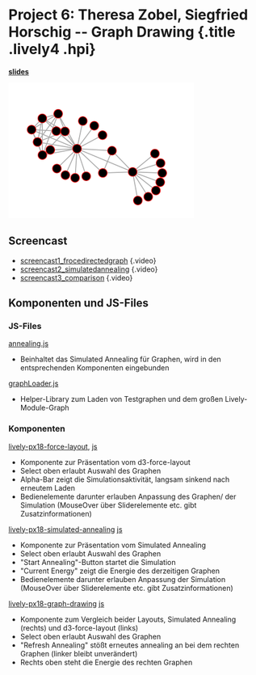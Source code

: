 # Project 6: Theresa Zobel, Siegfried Horschig -- Graph Drawing {.title .lively4 .hpi}

<lively-import src="../_navigation.html"></lively-import>

<link rel="stylesheet" type="text/css" href="../../seminars.css" />

[**slides**](presentation.pdf)

![](screenshot.png)

## Screencast

- [screencast1_frocedirectedgraph](screencast1_frocedirectedgraph.mp4) {.video}
- [screencast2_simulatedannealing](screencast2_simulatedannealing.mp4) {.video}
- [screencast3_comparison](screencast3_comparison.mp4) {.video}

## Komponenten und JS-Files

### JS-Files

[annealing.js](annealing.js)
  - Beinhaltet das Simulated Annealing für Graphen, wird in den entsprechenden Komponenten eingebunden

[graphLoader.js](graphLoader.js)
  - Helper-Library zum Laden von Testgraphen und dem großen Lively-Module-Graph

### Komponenten

[lively-px18-force-layout](edit://templates/lively-px18-force-layout.html), [js](edit://templates/lively-px18-force-layout.js)
  - Komponente zur Präsentation vom d3-force-layout
  - Select oben erlaubt Auswahl des Graphen
  - Alpha-Bar zeigt die Simulationsaktivität, langsam sinkend nach erneutem Laden
  - Bedienelemente darunter erlauben Anpassung des Graphen/ der Simulation (MouseOver über Sliderelemente etc. gibt Zusatzinformationen)

[lively-px18-simulated-annealing](edit://templates/lively-px18-simulated-annealing.html) [js](edit://templates/lively-px18-simulated-annealing.js)
  - Komponente zur Präsentation vom Simulated Annealing
  - Select oben erlaubt Auswahl des Graphen
  - "Start Annealing"-Button startet die Simulation
  - "Current Energy" zeigt die Energie des derzeitigen Graphen
  - Bedienelemente darunter erlauben Anpassung der Simulation (MouseOver über Sliderelemente etc. gibt Zusatzinformationen)

[lively-px18-graph-drawing](edit://templates/lively-px18-graph-drawing.html) [js](edit://templates/lively-px18-graph-drawing.js)
  - Komponente zum Vergleich beider Layouts, Simulated Annealing (rechts) und d3-force-layout (links)
  - Select oben erlaubt Auswahl des Graphen
  - "Refresh Annealing" stößt erneutes annealing an bei dem rechten Graphen (linker bleibt unverändert)
  - Rechts oben steht die Energie des rechten Graphen
  

<lively-import src="../../_footer.html"></lively-import>
